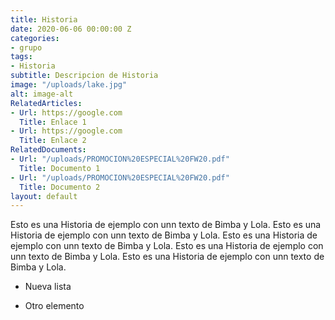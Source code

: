 ```yaml
---
title: Historia
date: 2020-06-06 00:00:00 Z
categories:
- grupo
tags:
- Historia
subtitle: Descripcion de Historia
image: "/uploads/lake.jpg"
alt: image-alt
RelatedArticles:
- Url: https://google.com
  Title: Enlace 1
- Url: https://google.com
  Title: Enlace 2
RelatedDocuments:
- Url: "/uploads/PROMOCION%20ESPECIAL%20FW20.pdf"
  Title: Documento 1
- Url: "/uploads/PROMOCION%20ESPECIAL%20FW20.pdf"
  Title: Documento 2
layout: default
---
```


Esto es una Historia de ejemplo con unn texto de Bimba y Lola. Esto es una Historia de ejemplo con unn texto de Bimba y Lola. Esto es una Historia de ejemplo con unn texto de Bimba y Lola. Esto es una Historia de ejemplo con unn texto de Bimba y Lola. Esto es una Historia de ejemplo con unn texto de Bimba y Lola.

* Nueva lista

* Otro elemento
